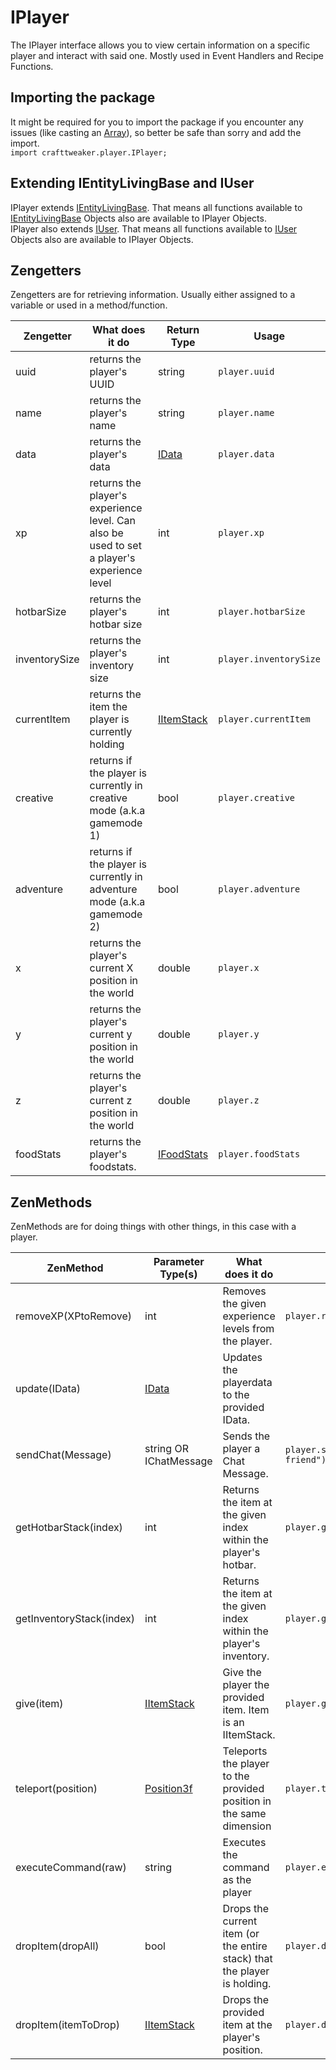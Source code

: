 # IPlayer

The IPlayer interface allows you to view certain information on a specific player and interact with said one.
Mostly used in Event Handlers and Recipe Functions.

## Importing the package
It might be required for you to import the package if you encounter any issues (like casting an [Array](/AdvancedFunctions/Arrays_and_Loops/)), so better be safe than sorry and add the import.  
`import crafttweaker.player.IPlayer;`

## Extending IEntityLivingBase and IUser
IPlayer extends [IEntityLivingBase](/Vanilla/Entities/IEntityLivingBase/). That means all functions available to [IEntityLivingBase](/Vanilla/Entities/IEntityLivingBase/) Objects also are available to IPlayer Objects.  
IPlayer also extends [IUser](/Vanilla/Players/IUser/). That means all functions available to [IUser](/Vanilla/Players/IUser/) Objects also are available to IPlayer Objects.  

## Zengetters

Zengetters are for retrieving information. Usually either assigned to a variable or used in a method/function.

| Zengetter     | What does it do                                                                            | Return Type                              | Usage                  |
|---------------|--------------------------------------------------------------------------------------------|------------------------------------------|------------------------|
| uuid          | returns the player's UUID                                                                  | string                                   | `player.uuid`          |
| name          | returns the player's name                                                                  | string                                   | `player.name`          |
| data          | returns the player's data                                                                  | [IData](/Vanilla/Data/IData/)            | `player.data`          |
| xp            | returns the player's experience level. Can also be used to set a player's experience level | int                                      | `player.xp`            |
| hotbarSize    | returns the player's hotbar size                                                           | int                                      | `player.hotbarSize`    |
| inventorySize | returns the player's inventory size                                                        | int                                      | `player.inventorySize` |
| currentItem   | returns the item the player is currently holding                                           | [IItemStack](/Vanilla/Items/IItemStack/) | `player.currentItem`   |
| creative      | returns if the player is currently in creative mode (a.k.a gamemode 1)                     | bool                                     | `player.creative`      |
| adventure     | returns if the player is currently in adventure mode (a.k.a gamemode 2)                    | bool                                     | `player.adventure`     |
| x             | returns the player's current X position in the world                                       | double                                   | `player.x`             |
| y             | returns the player's current y position in the world                                       | double                                   | `player.y`             |
| z             | returns the player's current z position in the world                                       | double                                   | `player.z`             |
| foodStats     | returns the player's foodstats.                                                            | [IFoodStats](/Vanilla/Players/IFoodStats/)| `player.foodStats`    |


## ZenMethods

ZenMethods are for doing things with other things, in this case with a player.

| ZenMethod                | Parameter Type(s)                       | What does it do                                                     | Example                                  |
|-----------------------   |-----------------------------------------|-------------------------------------------------------------------- |------------------------------------------|
| removeXP(XPtoRemove)     | int                                     | Removes the given experience levels from the player.                | `player.removeXP(1)`                     |
| update(IData)            | [IData](/Vanilla/Data/IData/)           | Updates the playerdata to the provided IData.                       |                                          |
| sendChat(Message)        | string OR IChatMessage                  | Sends the player a Chat Message.                                    | `player.sendChat("Hello my old friend")` |
| getHotbarStack(index)    | int                                     | Returns the item at the given index within the player's hotbar.     | `player.getHotbarStack(3)`               |
| getInventoryStack(index) | int                                     | Returns the item at the given index within the player's inventory.  | `player.getInventoryStack(3)`            |
| give(item)               | [IItemStack](/Vanilla/Items/IItemStack/)| Give the player the provided item. Item is an IItemStack.           | `player.give(<minecraft:gold_ingot>)`    | 
| teleport(position)       | [Position3f](/Vanilla/Utils/Position3f/)| Teleports the player to the provided position in the same dimension | `player.teleport(position)`              |
| executeCommand(raw)      | string                                  | Executes the command as the player                                  | `player.executeCommand("kill")`          |
| dropItem(dropAll)        | bool                                    | Drops the current item (or the entire stack) that the player is holding.| `player.dropItem(false)`             |
| dropItem(itemToDrop)     | [IItemStack](/Vanilla/Items/IItemStack/)| Drops the provided item at the player's position.                   | `player.dropItem(<minecraft:dirt>)`      |
